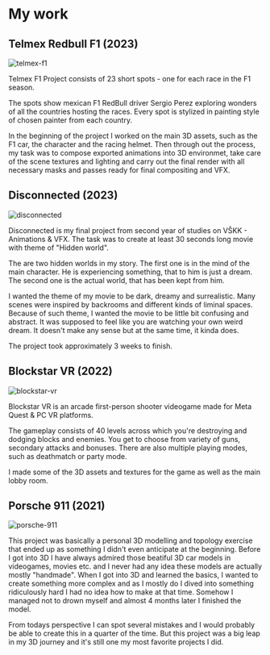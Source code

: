 # My work
## **Telmex Redbull F1** (2023)
![telmex-f1](https://github.com/JakubPanekVSKK/english-for-designers/assets/149397077/2b15d79b-e012-4b5c-bb85-99fb49fbc77b)

Telmex F1 Project consists of 23 short spots - one for each race in the F1 season.

The spots show mexican F1 RedBull driver Sergio Perez exploring wonders of all the countries hosting the races.
Every spot is stylized in painting style of chosen painter from each country.

In the beginning of the project I worked on the main 3D assets, such as the F1 car, the character and the racing helmet. Then through out the process, my task was to compose exported animations into 3D environmet, take care of the scene textures and lighting and carry out the final render with all necessary masks and passes ready for final compositing and VFX.

## **Disconnected** (2023)
![disconnected](https://github.com/JakubPanekVSKK/english-for-designers/assets/149397077/d9b86994-fe6d-4cea-a067-3413e9b17101)

Disconnected is my final project from second year of studies on VŠKK - Animations & VFX. The task was to create at least 30 seconds long movie with theme of "Hidden world".

The are two hidden worlds in my story. The first one is in the mind of the main character. He is experiencing something, that to him is just a dream. The second one is the actual world, that has been kept from him.

I wanted the theme of my movie to be dark, dreamy and surrealistic. Many scenes were inspired by backrooms and different kinds of liminal spaces. Because of such theme, I wanted the movie to be little bit confusing and abstract. It was supposed to feel like you are watching your own weird dream. It doesn't make any sense but at the same time, it kinda does. 

The project took approximately 3 weeks to finish.

## **Blockstar VR** (2022)
![blockstar-vr](https://github.com/JakubPanekVSKK/english-for-designers/assets/149397077/223d0c0b-f5f2-4e3d-9c4c-a6b91f9fd89e)

Blockstar VR is an arcade first-person shooter videogame made for Meta Quest & PC VR platforms.

The gameplay consists of 40 levels across which you're destroying and dodging blocks and enemies. You get to choose from variety of guns, secondary attacks and bonuses. There are also multiple playing modes, such as deathmatch or party mode.

I made some of the 3D assets and textures for the game as well as the main lobby room.

## **Porsche 911** (2021)
![porsche-911](https://github.com/JakubPanekVSKK/english-for-designers/assets/149397077/41b5ceda-6a28-42b5-9669-5fe56c5e228d)

This project was basically a personal 3D modelling and topology exercise that ended up as something I didn't even anticipate at the beginning. Before I got into 3D I have always admired those beatiful 3D car models in videogames, movies etc. and I never had any idea these models are actually mostly "handmade". When I got into 3D and learned the basics, I wanted to create something more complex and as I mostly do I dived into something ridiculously hard I had no idea how to make at that time. Somehow I managed not to drown myself and almost 4 months later I finished the model. 

From todays perspective I can spot several mistakes and I would probably be able to create this in a quarter of the time. But this project was a big leap in my 3D journey and it's still one my most favorite projects I did.
